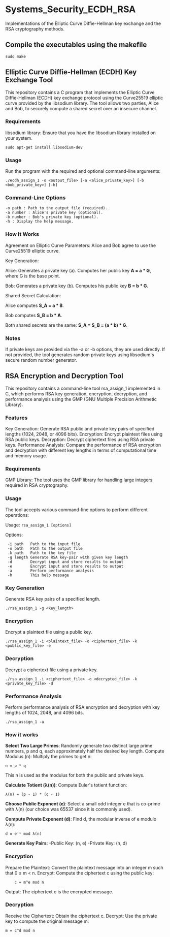 # Systems_Security_ECDH_RSA
Implementations of the Elliptic Curve Diffie-Hellman key exchange and the RSA cryptography methods.

## Compile the executables using the makefile
```
sudo make
```

## Elliptic Curve Diffie-Hellman (ECDH) Key Exchange Tool

This repository contains a C program that implements the Elliptic Curve Diffie-Hellman (ECDH) key exchange protocol using the Curve25519 elliptic curve provided by the libsodium library. The tool allows two parties, Alice and Bob, to securely compute a shared secret over an insecure channel.

### Requirements

libsodium library: Ensure that you have the libsodium library installed on your system.
```
sudo apt-get install libsodium-dev
```

### Usage

Run the program with the required and optional command-line arguments:

```
./ecdh_assign_1 -o <output_file> [-a <alice_private_key>] [-b <bob_private_key>] [-h]
```

### Command-Line Options
```
-o path : Path to the output file (required).
-a number : Alice's private key (optional).
-b number : Bob's private key (optional).
-h : Display the help message.
```

### How It Works

Agreement on Elliptic Curve Parameters: Alice and Bob agree to use the Curve25519 elliptic curve.

Key Generation:

Alice:
Generates a private key (a).
Computes her public key **A = a * G**, where G is the base point.
        
Bob:
Generates a private key (b).
Computes his public key **B = b * G**.

Shared Secret Calculation:

Alice computes **S_A = a * B**.

Bob computes **S_B = b * A**.

Both shared secrets are the same: **S_A = S_B = (a * b) * G**.

### Notes

If private keys are provided via the -a or -b options, they are used directly.
If not provided, the tool generates random private keys using libsodium's secure random number generator.



## RSA Encryption and Decryption Tool

This repository contains a command-line tool rsa_assign_1 implemented in C, which performs RSA key generation, encryption, decryption, and performance analysis using the GMP (GNU Multiple Precision Arithmetic Library).

### Features

Key Generation: Generate RSA public and private key pairs of specified lengths (1024, 2048, or 4096 bits).
Encryption: Encrypt plaintext files using RSA public keys.
Decryption: Decrypt ciphertext files using RSA private keys.
Performance Analysis: Compare the performance of RSA encryption and decryption with different key lengths in terms of computational time and memory usage.

### Requirements

GMP Library: The tool uses the GMP library for handling large integers required in RSA cryptography.


### Usage

The tool accepts various command-line options to perform different operations:


Usage: ``` rsa_assign_1 [options] ```

Options:
```
 -i path   Path to the input file
 -o path   Path to the output file
 -k path   Path to the key file
 -g length Generate RSA key-pair with given key length
 -d        Decrypt input and store results to output
 -e        Encrypt input and store results to output
 -a        Perform performance analysis
 -h        This help message
```

### Key Generation

Generate RSA key pairs of a specified length.
```
./rsa_assign_1 -g <key_length>
```

### Encryption

Encrypt a plaintext file using a public key.
```
./rsa_assign_1 -i <plaintext_file> -o <ciphertext_file> -k <public_key_file> -e
```

### Decryption

Decrypt a ciphertext file using a private key.
```
./rsa_assign_1 -i <ciphertext_file> -o <decrypted_file> -k <private_key_file> -d
```

### Performance Analysis

Perform performance analysis of RSA encryption and decryption with key lengths of 1024, 2048, and 4096 bits.

```
./rsa_assign_1 -a
```
### How it works

**Select Two Large Primes**: Randomly generate two distinct large prime numbers, p and q, each approximately half the desired key length.
Compute Modulus (n): Multiply the primes to get n:
```
n = p * q
```
This n is used as the modulus for both the public and private keys.


**Calculate Totient (λ(n))**: Compute Euler's totient function:
```
λ(n) = (p - 1) * (q - 1)
```

**Choose Public Exponent (e)**: Select a small odd integer e that is co-prime with λ(n) (our choice was 65537 since it is commonly used).

**Compute Private Exponent (d)**: Find d, the modular inverse of e modulo λ(n):
```
d ≡ e⁻¹ mod λ(n)
```

**Generate Key Pairs**:
-Public Key: (n, e)
-Private Key: (n, d)

### Encryption

Prepare the Plaintext: Convert the plaintext message into an integer m such that 0 ≤ m < n.
Encrypt: Compute the ciphertext c using the public key:
```
    c = m^e mod n
```

Output: The ciphertext c is the encrypted message.

### Decryption

Receive the Ciphertext: Obtain the ciphertext c.
Decrypt: Use the private key to compute the original message m:
```
m = c^d mod n
```


